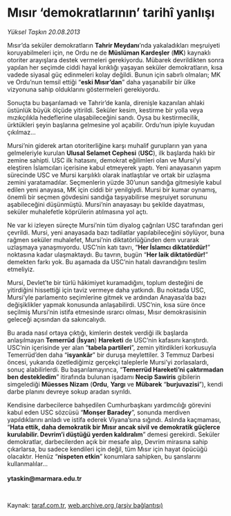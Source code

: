 # Mısır ‘demokratlarının’ tarihî yanlışı

*Yüksel Taşkın 20.08.2013*

<div class="yazi"><p>Mısır’da seküler demokratların <b>Tahrir Meydanı</b>’nda yakaladıkları meşruiyeti koruyabilmeleri için, ne Ordu ne de <b>Müslüman Kardeşler</b> (<b>MK</b>) kaynaklı otoriter arayışlara destek vermeleri gerekiyordu. Mübarek devrildikten sonra yapılan her seçimde ciddi hayal kırıklığı yaşayan seküler demokratların, kısa vadede siyasal güç edinmeleri kolay değildi. Bunun için sabırlı olmaları; MK ve Ordu’nun temsil ettiği “<b>eski Mısır’dan</b>” daha yaşanabilir bir ülke vizyonuna sahip olduklarını göstermeleri gerekiyordu. </p>
<p>Sonuçta bu başarılamadı ve Tahrir’de kanla, direnişle kazanılan ahlaki üstünlük büyük ölçüde yitirildi. Seküler kesim, kestirme bir yolla veya mızıkçılıkla hedeflerine ulaşabileceğini sandı. Oysa bu kestirmecilik, ürktükleri şeyin başlarına gelmesine yol açabilir. Ordu’nun ipiyle kuyudan çıkılmaz... </p>
<p>Mursi’nin giderek artan otoriterliğine karşı muhalif gurupların yan yana gelmeleriyle kurulan <b>Ulusal Selamet Cephesi</b> (<b>USC</b>), ilk başlarda haklı bir zemine sahipti. USC ilk hatasını, demokrat eğilimleri olan ve Mursi’yi eleştiren İslamcıları içerisine kabul etmeyerek yaptı. Yeni anayasanın yapım sürecinde USC ve Mursi karşılıklı olarak inatlaştılar ve ortak bir uzlaşma zemini yaratamadılar. Seçmenlerin yüzde 30’unun sandığa gitmesiyle kabul edilen yeni anayasa, MK için ciddi bir yenilgiydi. Mursi bir kumar oynamış, önemli bir seçmen gövdesini sandığa taşıyabilirse meşruiyet sorununu aşabileceğini düşünmüştü. Mursi’nin anayasayı bu şekilde dayatması, seküler muhalefetle köprülerin atılmasına yol açtı. </p>
<p>Ne var ki izleyen süreçte Mursi’nin tüm diyalog çağrıları USC tarafından geri çevrildi. Mursi, yeni anayasada bazı tadilatlar yapılabileceğini söylüyor, buna rağmen seküler muhalefet, Mursi’nin diktatörlüğünden dem vurarak uzlaşmaya yanaşmıyordu. USC’nin katı tavrı, “<b>Her İslamcı diktatördür!</b>” noktasına kadar ulaşmaktaydı. Bu tavrın, bugün “<b>Her laik diktatördür!</b>” demekten farkı yok. Bu aşamada da USC’nin hatalı davrandığını teslim etmeliyiz. </p>
<p>Mursi, Devlet’te bir türlü hâkimiyet kuramadığını, toplum desteğini de yitirdiğini hissettiği için taviz vermeye daha yatkındı. Bu noktada USC, Mursi’yle parlamento seçimlerine gitmek ve ardından Anayasa’da bazı değişiklikler yapmak konusunda anlaşabilirdi. USC’nin, kısa süre önce seçilmiş Mursi’nin istifa etmesinde ısrarcı olması, Mısır demokrasisinin geleceği açısından da sakıncalıydı. </p>
<p>Bu arada nasıl ortaya çıktığı, kimlerin destek verdiği ilk başlarda anlaşılmayan <b>Temerrüd</b> (<b>İsyan</b>) <b>Hareketi</b> de USC’nin kafasını karıştırdı. USC’nin içerisinde yer alan “<b>tabela partileri</b>”, zemin yitirdikleri korkusuyla Temerrüd’den daha “<b>isyankâr</b>” bir duruşa meylettiler. 3 Temmuz Darbesi öncesi, yukarıda özetlediğimiz gerçekçi taleplerle Mursi’yi zorlasalardı, sonuç alabilirlerdi. Bu başarılamayınca, “<b>Temerrüd Hareketi’ni çaktırmadan ben destekledim</b>” itirafında bulunan işadamı <b>Necip Sawiris</b> gibilerin simgelediği <b>Müesses Nizam</b> (<b>Ordu</b>, <b>Yargı</b> ve <b>Mübarek</b> “<b>burjuvazisi</b>”), kendi darbe planını devreye sokup aradan sıyrıldı. </p>
<p>Kendisine darbecilerce bahşedilen Cumhurbaşkanı yardımcılığı görevini kabul eden USC sözcüsü “<b>Monşer Baradey</b>”, sonunda merdiven yapıldıklarını anladı ve istifa ederek Viyana’sına sığındı. Aslında kaçmaması, “<b>Hata ettik, daha demokratik bir Mısır ancak sivil ve demokratik güçlerce kurulabilir. Devrim’i düştüğü yerden kaldıralım</b>” demesi gerekirdi. Seküler demokratlar, darbecilerden açık bir mesafe alıp, Devrim mirasına sahip çıkarlarsa, bu sadece kendileri için değil, tüm Mısır için hayat öpücüğü olacaktır. Henüz “<b>nispeten etkin</b>” konumlara sahipken, bu şanslarını kullanmalılar...<br/><br/><b>ytaskin@marmara.edu.tr</b></p>
<p> </p>
</div>

Kaynak: [taraf.com.tr](http://www.taraf.com.tr:80/yuksel-taskin/makale-misir-demokratlarinin-tarihi-yanlisi.htm), [web.archive.org (arşiv bağlantısı)](http://web.archive.org/web/20130822070122/http://www.taraf.com.tr:80/yuksel-taskin/makale-misir-demokratlarinin-tarihi-yanlisi.htm)
